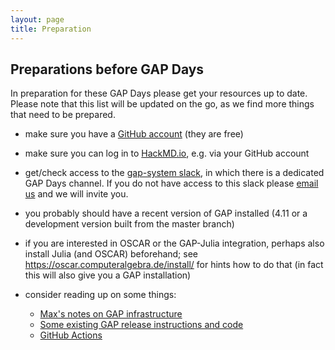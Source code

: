 ```yaml
---
layout: page
title: Preparation
---   
```

## Preparations before GAP Days

In preparation for these GAP Days please get your resources up to date.
Please note that this list will be updated on the go, as we find more things that need to be prepared.

- make sure you have a [GitHub account](https://github.com) (they are free)
- make sure you can log in to [HackMD.io](https://hackmd.io), e.g. via your GitHub account
- get/check access to the [gap-system slack](https://gap-system.slack.com), in which there is a dedicated GAP Days channel.
If you do not have access to this slack please [email us](mailto:{{site.email}}) and we will invite you.

- you probably should have a recent version of GAP installed (4.11 or a development version built from the master branch)

- if you are interested in OSCAR or the GAP-Julia integration, perhaps also install Julia (and OSCAR) beforehand; see <https://oscar.computeralgebra.de/install/> for hints how to do that (in fact this will also give you a GAP installation)

- consider reading up on some things:
    - [Max's notes on GAP infrastructure](https://hackmd.io/EUtMx_2mRTaIYYlWSaVI6A)
    - [Some existing GAP release instructions and code](https://github.com/gap-system/gap-distribution/tree/master/DistributionUpdate)
    - [GitHub Actions](https://docs.github.com/en/free-pro-team@latest/actions)
